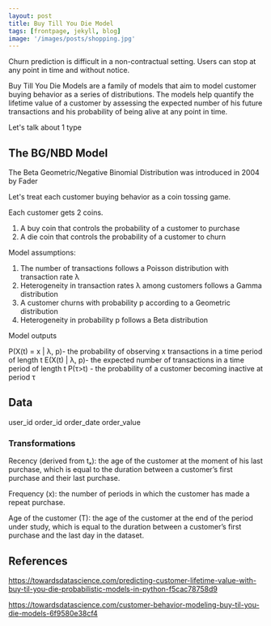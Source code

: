 ```yaml
---
layout: post
title: Buy Till You Die Model
tags: [frontpage, jekyll, blog]
image: '/images/posts/shopping.jpg'
---
```



Churn prediction is difficult in a non-contractual setting. Users can
stop at any point in time and without notice.

Buy Till You Die Models are a family of models that aim to
model customer buying behavior as a series of distributions. The models
help quantify the lifetime value of a customer by assessing the
expected number of his future transactions and his probability
of being alive at any point in time.

Let's talk about 1 type

## The BG/NBD Model


The Beta Geometric/Negative Binomial Distribution was introduced in
2004 by Fader


Let's treat each customer buying behavior as a coin tossing game.

Each customer gets 2 coins.
1. A buy coin that controls the probability of a customer to purchase
2. A die coin that controls the probability of a customer to churn

Model assumptions:

1. The number of transactions follows a Poisson distribution with transaction rate λ
2. Heterogeneity in transaction rates λ among customers follows a Gamma distribution
3. A customer churns with probability p according to a Geometric distribution
4. Heterogeneity in probability p follows a Beta distribution


Model outputs

P(X(t) = x | λ, p)- the probability of observing x transactions in a time period of length t
E(X(t) | λ, p)- the expected number of transactions in a time period of length t
P(τ>t) - the probability of a customer becoming inactive at period τ




## Data

user_id
order_id
order_date
order_value

### Transformations

Recency (derived from tₓ): the age of the customer at the moment of his last purchase, which is equal to the duration between a customer’s first purchase and their last purchase.

Frequency (x): the number of periods in which the customer has made a repeat purchase.

Age of the customer (T): the age of the customer at the end of the period under study, which is equal to the duration between a customer’s first purchase and the last day in the dataset.




## References
https://towardsdatascience.com/predicting-customer-lifetime-value-with-buy-til-you-die-probabilistic-models-in-python-f5cac78758d9

https://towardsdatascience.com/customer-behavior-modeling-buy-til-you-die-models-6f9580e38cf4